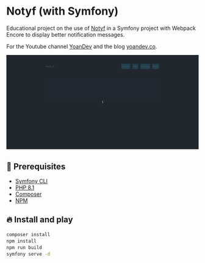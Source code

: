 # Notyf (with Symfony)

Educational project on the use of [Notyf](https://carlosroso.com/notyf/) in a Symfony project with Webpack Encore to display better notification messages.

For the Youtube channel [YoanDev](https://www.youtube.com/c/yoandevco) and the blog [yoandev.co](https://yoandev.co).

![](result.gif)

## 🏁 Prerequisites

* [Symfony CLI](https://symfony.com/download)
* [PHP 8.1](https://www.php.net/downloads)
* [Composer](https://getcomposer.org/)
* [NPM](https://nodejs.org/en/download/)

## 🔥 Install and play

```bash
composer install
npm install
npm run build
symfony serve -d
``` 